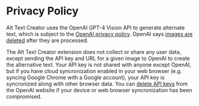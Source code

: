 # Privacy Policy

Alt Text Creator uses the OpenAI GPT-4 Vision API to generate alternate text, which is subject to the [OpenAI privacy policy](https://openai.com/policies/privacy-policy). OpenAI says [images are deleted](https://platform.openai.com/docs/guides/vision/can-i-delete-an-image-i-uploaded) after they are processed.

The Alt Text Creator extension does not collect or share any user data, except sending the API key and URL for a given image to OpenAI to create the alternative text. Your API key is not shared with anyone except OpenAI, but if you have cloud syncronization enabled in your web browser (e.g. syncing Google Chrome with a Google account), your API key is syncronized along with other browser data. You can [delete API keys](https://platform.openai.com/api-keys) from the OpenAI website if your device or web browser syncronization has been compromised.
